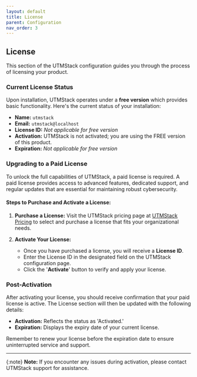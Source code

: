 ```yaml
---
layout: default
title: License
parent: Configuration
nav_order: 3
---
```

## License

This section of the UTMStack configuration guides you through the process of licensing your product.

### Current License Status

Upon installation, UTMStack operates under a **free version** which provides basic functionality. Here's the current status of your installation:

- **Name:** `utmstack`
- **Email:** `utmstack@localhost`
- **License ID:** *Not applicable for free version*
- **Activation:** UTMStack is not activated; you are using the FREE version of this product.
- **Expiration:** *Not applicable for free version*

### Upgrading to a Paid License

To unlock the full capabilities of UTMStack, a paid license is required. A paid license provides access to advanced features, dedicated support, and regular updates that are essential for maintaining robust cybersecurity.

#### Steps to Purchase and Activate a License:

1. **Purchase a License:** Visit the UTMStack pricing page at [UTMStack Pricing](https://utmstack.com/pricing/) to select and purchase a license that fits your organizational needs.
   
2. **Activate Your License:**
   - Once you have purchased a license, you will receive a **License ID**.
   - Enter the License ID in the designated field on the UTMStack configuration page.
   - Click the '**Activate**' button to verify and apply your license.

### Post-Activation

After activating your license, you should receive confirmation that your paid license is active. The License section will then be updated with the following details:

- **Activation:** Reflects the status as 'Activated.'
- **Expiration:** Displays the expiry date of your current license.

Remember to renew your license before the expiration date to ensure uninterrupted service and support.

---
{:note}
**Note:** If you encounter any issues during activation, please contact UTMStack support for assistance.
